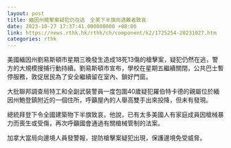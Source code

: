 ```yaml
---
layout: post
title: 緬因州槍擊案疑犯仍在逃　全美下半旗向遇難者致哀
date: 2023-10-27 17:37:41.000000000 +08:00
link: https://news.rthk.hk/rthk/ch/component/k2/1725254-20231027.htm
categories: rthk
---
```


美國緬因州劉易斯頓市星期三晚發生造成18死13傷的槍擊案，疑犯仍然在逃，警方的大規模搜捕行動持續。劉易斯頓市宣布，學校在星期五繼續關閉，公共巴士暫停服務，敦促居民為了安全繼續留在室內、鎖好門窗。

大批聯邦調查局特工和全副武裝警員一度包圍40歲疑犯羅伯特卡德的親屬位於緬因州鮑登鎮附近的一個住所，呼籲屋內的人舉高雙手出來投降，但未有發現。

總統拜登下令全國建築物下半旗致哀，他說，已有太多美國人有家庭成員因槍械暴力而喪生或受傷，再次呼籲國會通過有關槍械管制的法案。

加拿大當局向邊境人員發警報，提防槍擊案疑犯出現，保護邊境免受威脅。

